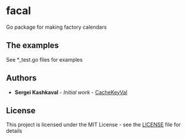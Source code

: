 # facal

Go package for making factory calendars


## The examples

See *_test.go files for examples

## Authors

* **Sergei Kashkaval** - *Initial work* - [CacheKeyVal](https://github.com/CacheKeyVal)

## License

This project is licensed under the MIT License - see the [LICENSE](LICENSE) file for details
